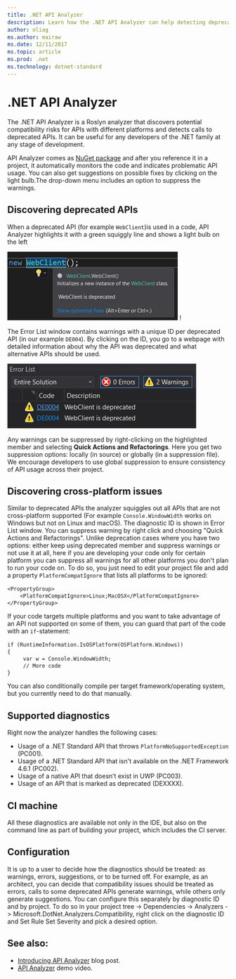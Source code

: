 ```yaml
---
title: .NET API Analyzer
description: Learn how the .NET API Analyzer can help detecting deprecated APIs and platform compatibility issues.
author: oliag
ms.author: mairaw
ms.date: 12/11/2017
ms.topic: article
ms.prod: .net
ms.technology: dotnet-standard
---
```


# .NET API Analyzer

The .NET API Analyzer is a Roslyn analyzer that discovers potential compatibility risks for APIs with different platforms and detects calls to deprecated APIs. It can be useful for any developers of the .NET family at any stage of development.

API Analyzer comes as [NuGet package](https://www.nuget.org/packages/Microsoft.DotNet.Analyzers.Compatibility/) and after you reference it in a project, it automatically monitors the code and indicates problematic API usage. You can also get suggestions on possible fixes by clicking on the light bulb.The drop-down menu includes an option to suppress the warnings.

## Discovering deprecated APIs
When a deprecated API (for example `WebClient`)is used in a code, API Analyzer highlights it with a green squiggly line and shows a light bulb on the left

![](media/api-analyzer/green-squiggle.jpg) !

The Error List window contains warnings with a unique ID per deprecated API (in our example `DE004`). By clicking on the ID, you go to a webpage with detailed information about why the API was deprecated and what alternative APIs should be used.

![](media/api-analyzer/warnings.jpg)

Any warnings can be suppressed by right-clicking on the highlighted member and selecting **Quick Actions and Refactorings**. Here you get two suppression options: locally (in source) or globally (in a suppression file). We encourage developers to use global suppression to ensure consistency of API usage across their project.

## Discovering cross-platform issues
Similar to deprecated APIs the analyzer squiggles out all APIs that are not cross-platform supported (For example `Console.WindowWidth` works on Windows but not on Linux and macOS). The diagnostic ID is shown in Error List window. You can suppress warning by right click and choosing "Quick Actions and Refactorings". Unlike deprecation cases where you have two options: either keep using deprecated member and suppress warnings or not use it at all, here if you are developing your code only for certain platform you can suppress all warnings for all other  platforms you don't plan to run your code on. To do so, you just need to edit your project file and add a property `PlatformCompatIgnore` that lists all platforms to be ignored:
```
<PropertyGroup>
    <PlatformCompatIgnore>Linux;MacOSX</PlatformCompatIgnore>
</PropertyGroup>
```
If your code targets multiple platforms and you want to take advantage of an API not supported on some of them, you can guard that part of the code with an `if`-statement:

```CSharp
if (RuntimeInformation.IsOSPlatform(OSPlatform.Windows))
{
     var w = Console.WindowWidth;
     // More code
}
```
You can also conditionally compile per target framework/operating system, but you currently need to do that manually.

## Supported diagnostics
Right now the analyzer handles the following cases:
* Usage of a .NET Standard API that throws `PlatformNoSupportedException` (PC001).
* Usage of a .NET Standard API that isn't available on the .NET Framework 4.6.1 (PC002).
* Usage of a native API that doesn’t exist in UWP (PC003).
* Usage of an API that is marked as deprecated (DEXXXX).

## CI machine
All these diagnostics are available not only in the IDE, but also on the command line as part of building your project, which includes the CI server.

## Configuration
It is up to a user to decide how the diagnostics should be treated: as warnings, errors, suggestions, or to be turned off. For example, as an architect, you can decide that compatibility issues should be treated as errors, calls to some deprecated APIs generate warnings, while others only generate suggestions. You can configure this separately by diagnostic ID and by project. To do so in your project tree -> Dependencies -> Analyzers -> Microsoft.DotNet.Analyzers.Compatibility, right click on the diagnostic ID and Set Rule Set Severity and pick a desired option. 

## See also:
* [Introducing API Analyzer](https://blogs.msdn.microsoft.com/dotnet/2017/10/31/introducing-api-analyzer/) blog post.
* [API Analyzer](https://youtu.be/eeBEahYXGd0) demo video.